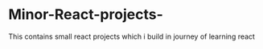 # Minor-React-projects-
This contains small react projects which i build in journey of learning react
